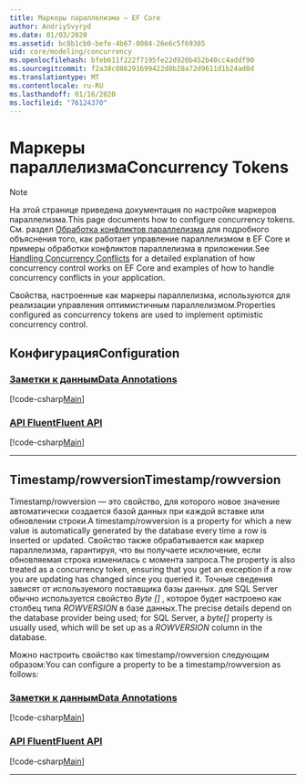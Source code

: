```yaml
---
title: Маркеры параллелизма — EF Core
author: AndriySvyryd
ms.date: 01/03/2020
ms.assetid: bc8b1cb0-befe-4b67-8004-26e6c5f69385
uid: core/modeling/concurrency
ms.openlocfilehash: bfeb611f222f7195fe22d920b452b40cc4addf90
ms.sourcegitcommit: f2a38c086291699422d8b28a72d9611d1b24ad0d
ms.translationtype: MT
ms.contentlocale: ru-RU
ms.lasthandoff: 01/16/2020
ms.locfileid: "76124370"
---
```

# <a name="concurrency-tokens"></a><span data-ttu-id="7a218-102">Маркеры параллелизма</span><span class="sxs-lookup"><span data-stu-id="7a218-102">Concurrency Tokens</span></span>

> [!NOTE]
> <span data-ttu-id="7a218-103">На этой странице приведена документация по настройке маркеров параллелизма.</span><span class="sxs-lookup"><span data-stu-id="7a218-103">This page documents how to configure concurrency tokens.</span></span> <span data-ttu-id="7a218-104">См. раздел [Обработка конфликтов параллелизма](../saving/concurrency.md) для подробного объяснения того, как работает управление параллелизмом в EF Core и примеры обработки конфликтов параллелизма в приложении.</span><span class="sxs-lookup"><span data-stu-id="7a218-104">See [Handling Concurrency Conflicts](../saving/concurrency.md) for a detailed explanation of how concurrency control works on EF Core and examples of how to handle concurrency conflicts in your application.</span></span>

<span data-ttu-id="7a218-105">Свойства, настроенные как маркеры параллелизма, используются для реализации управления оптимистичным параллелизмом.</span><span class="sxs-lookup"><span data-stu-id="7a218-105">Properties configured as concurrency tokens are used to implement optimistic concurrency control.</span></span>

## <a name="configuration"></a><span data-ttu-id="7a218-106">Конфигурация</span><span class="sxs-lookup"><span data-stu-id="7a218-106">Configuration</span></span>

### <a name="data-annotationstabdata-annotations"></a>[<span data-ttu-id="7a218-107">Заметки к данным</span><span class="sxs-lookup"><span data-stu-id="7a218-107">Data Annotations</span></span>](#tab/data-annotations)

[!code-csharp[Main](../../../samples/core/Modeling/DataAnnotations/Concurrency.cs?name=Concurrency&highlight=5)]

### <a name="fluent-apitabfluent-api"></a>[<span data-ttu-id="7a218-108">API Fluent</span><span class="sxs-lookup"><span data-stu-id="7a218-108">Fluent API</span></span>](#tab/fluent-api)

[!code-csharp[Main](../../../samples/core/Modeling/FluentAPI/Concurrency.cs?name=Concurrency&highlight=5)]

***

## <a name="timestamprowversion"></a><span data-ttu-id="7a218-109">Timestamp/rowversion</span><span class="sxs-lookup"><span data-stu-id="7a218-109">Timestamp/rowversion</span></span>

<span data-ttu-id="7a218-110">Timestamp/rowversion — это свойство, для которого новое значение автоматически создается базой данных при каждой вставке или обновлении строки.</span><span class="sxs-lookup"><span data-stu-id="7a218-110">A timestamp/rowversion is a property for which a new value is automatically generated by the database every time a row is inserted or updated.</span></span> <span data-ttu-id="7a218-111">Свойство также обрабатывается как маркер параллелизма, гарантируя, что вы получаете исключение, если обновляемая строка изменилась с момента запроса.</span><span class="sxs-lookup"><span data-stu-id="7a218-111">The property is also treated as a concurrency token, ensuring that you get an exception if a row you are updating has changed since you queried it.</span></span> <span data-ttu-id="7a218-112">Точные сведения зависят от используемого поставщика базы данных. для SQL Server обычно используется свойство *Byte []* , которое будет настроено как столбец типа *ROWVERSION* в базе данных.</span><span class="sxs-lookup"><span data-stu-id="7a218-112">The precise details depend on the database provider being used; for SQL Server, a *byte[]* property is usually used, which will be set up as a *ROWVERSION* column in the database.</span></span>

<span data-ttu-id="7a218-113">Можно настроить свойство как timestamp/rowversion следующим образом:</span><span class="sxs-lookup"><span data-stu-id="7a218-113">You can configure a property to be a timestamp/rowversion as follows:</span></span>

### <a name="data-annotationstabdata-annotations"></a>[<span data-ttu-id="7a218-114">Заметки к данным</span><span class="sxs-lookup"><span data-stu-id="7a218-114">Data Annotations</span></span>](#tab/data-annotations)

[!code-csharp[Main](../../../samples/core/Modeling/DataAnnotations/Timestamp.cs?name=Timestamp&highlight=7)]

### <a name="fluent-apitabfluent-api"></a>[<span data-ttu-id="7a218-115">API Fluent</span><span class="sxs-lookup"><span data-stu-id="7a218-115">Fluent API</span></span>](#tab/fluent-api)

[!code-csharp[Main](../../../samples/core/Modeling/FluentAPI/Timestamp.cs?name=Timestamp&highlight=9,17)]

***
